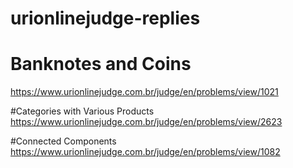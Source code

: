 # urionlinejudge-replies

# Banknotes and Coins
https://www.urionlinejudge.com.br/judge/en/problems/view/1021

#Categories with Various Products
https://www.urionlinejudge.com.br/judge/en/problems/view/2623

#Connected Components
https://www.urionlinejudge.com.br/judge/en/problems/view/1082
